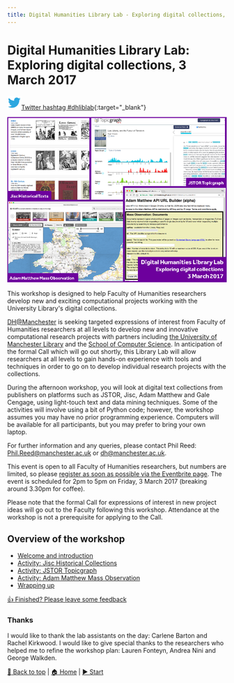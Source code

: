 ```yaml
---
title: Digital Humanities Library Lab - Exploring digital collections, 3 March 2017
---
```


# Digital Humanities Library Lab: Exploring digital collections, 3 March 2017

![Twitter icon](img/twitter-32.png)[Twitter hashtag #dhliblab](https://twitter.com/search?f=tweets&q=%23dhliblab){:target="_blank"}

![cover image](img/dhll1703-cover.png)

This workshop is designed to help Faculty of Humanities researchers develop new and exciting computational projects working with the University Library's digital collections. 

[DH@Manchester](http://www.digital-humanities.manchester.ac.uk/) is seeking targeted expressions of interest from Faculty of Humanities researchers at all levels to develop new and innovative computational research projects with partners including [the University of Manchester Library](http://www.library.manchester.ac.uk/) and the [School of Computer Science](http://www.cs.manchester.ac.uk/). In anticipation of the formal Call which will go out shortly, this Library Lab will allow researchers at all levels to gain hands-on experience with tools and techniques in order to go on to develop individual research projects with the collections. 

During the afternoon workshop, you will look at digital text collections from publishers on platforms such as JSTOR, Jisc, Adam Matthew and Gale Cengage, using light-touch text and data mining techniques. Some of the activities will involve using a bit of Python code; however, the workshop assumes you may have no prior programming experience.  Computers will be available for all participants, but you may prefer to bring your own laptop.

For further information and any queries, please contact Phil Reed: [Phil.Reed@manchester.ac.uk](mailto:Phil.Reed@manchester.ac.uk) or [dh@manchester.ac.uk](mailto:dh@manchester.ac.uk).

This event is open to all Faculty of Humanities researchers, but numbers are limited, so please [register as soon as possible via the Eventbrite page](https://www.eventbrite.co.uk/e/digital-humanities-library-lab-exploring-digital-collections-friday-3rd-march-2017-tickets-32115761106). The event is scheduled for 2pm to 5pm on Friday, 3 March 2017 (breaking around 3.30pm for coffee).

Please note that the formal Call for expressions of interest in new project ideas will go out to the Faculty following this workshop. Attendance at the workshop is not a prerequisite for applying to the Call.  

## Overview of the workshop
- [Welcome and introduction](welcome.html)
- [Activity: Jisc Historical Collections](jischc.html)
- [Activity: JSTOR Topicgraph](jstortg.html)
- [Activity: Adam Matthew Mass Observation](ammo.html)
- [Wrapping up](wrapping.html)

[:thumbsup: Finished? Please leave some feedback](https://goo.gl/forms/KmYw8TnrlVt0lw5i1)

### Thanks
I would like to thank the lab assistants on the day: Carlene Barton and Rachel Kirkwood. I would like to give special thanks to the researchers who helped me to refine the workshop plan: Lauren Fonteyn, Andrea Nini and George Walkden.

[:arrow_up_small: Back to top](#digital-humanities-library-lab-exploring-digital-collections-3-march-2017) | [:house: Home](/) | [:arrow_forward: Start](welcome.html)
